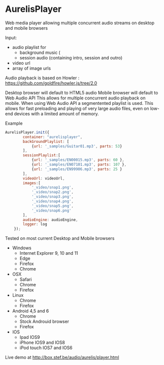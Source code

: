 # AurelisPlayer

Web media player allowing multiple concurrent audio streams on desktop and mobile browsers

Input:
- audio playlist for
  - background music (
  - session audio (containing intro, session and outro)
- video url
- array of image urls

Audio playback is based on Howler : https://github.com/goldfire/howler.js/tree/2.0

Desktop browser will default to HTML5 audio
Mobile browser will default to Web Audio API
This allows for multiple concurrent audio playback on mobile.
When using Web Audio API a segmentented playlist is used.
This allows for fast preloading and playing of very large audio files, even on low-end devices with a limited amount of memory.

Example

```javascript
AurelisPlayer.init({
		container: "aurelisplayer",
		backGroundPlaylist: [
			{url: '_samples/Guitar01.mp3', parts: 53}
		],
		sessionPlaylist:[
			{url: '_samples/EN00015.mp3', parts: 60 },
			{url: '_samples/EN07101.mp3', parts: 107 },
			{url: '_samples/EN99906.mp3', parts: 25 }
		],
		videoUrl: videoUrl,
		images:[
			'_video/snap1.png',
			'_video/snap2.png',
			'_video/snap3.png',
			'_video/snap4.png',
			'_video/snap5.png',
			'_video/snap6.png'
		],
		audioEngine: audioEngine,
		logger: log 
	});
```


Tested on most current Desktop and Mobile browsers
- Windows
  - Internet Explorer 9, 10 and 11
  - Edge
  - Firefox
  - Chrome
- OSX
  - Safari
  - Chrome
  - Firefox
- Linux
  - Chrome
  - Firefox
- Android 4,5 and 6
  - Chrome
  - Stock Androuid browser
  - Firefox
- IOS
  - Ipad IOS9
  - iPhone IOS9 and IOS8
  - iPod touch IOS7 and IOS6
  

Live demo at http://box.stef.be/audio/aurelis/player.html
